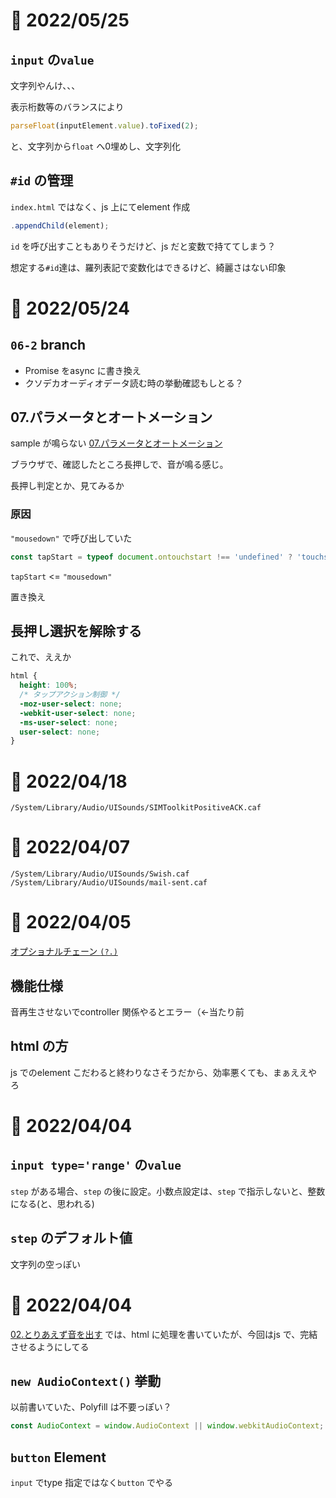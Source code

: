 # 📝 2022/05/25


## `input` の`value`

文字列やんけ、、、


表示桁数等のバランスにより

``` .js
parseFloat(inputElement.value).toFixed(2);
```

と、文字列から`float` へ0埋めし、文字列化



## `#id` の管理


`index.html` ではなく、js 上にてelement 作成

``` .js
.appendChild(element);
```

`id` を呼び出すこともありそうだけど、js だと変数で持ててしまう？


想定する`#id`達は、羅列表記で変数化はできるけど、綺麗さはない印象






# 📝 2022/05/24


## `06-2` branch

- Promise をasync に書き換え
- クソデカオーディオデータ読む時の挙動確認もしとる？

## 07.パラメータとオートメーション

sample が鳴らない [07.パラメータとオートメーション](https://www.g200kg.com/jp/docs/webaudio/audioparam.html)


ブラウザで、確認したところ長押しで、音が鳴る感じ。

長押し判定とか、見てみるか

### 原因

`"mousedown"` で呼び出していた


``` .js
const tapStart = typeof document.ontouchstart !== 'undefined' ? 'touchstart' : 'mousedown';
```

`tapStart` <= `"mousedown"`

置き換え




## 長押し選択を解除する


これで、ええか

``` .css
html {
  height: 100%;
  /* タップアクション制御 */
  -moz-user-select: none;
  -webkit-user-select: none;
  -ms-user-select: none;
  user-select: none;
}

```


# 📝 2022/04/18

```
/System/Library/Audio/UISounds/SIMToolkitPositiveACK.caf
```


# 📝 2022/04/07


```
/System/Library/Audio/UISounds/Swish.caf
/System/Library/Audio/UISounds/mail-sent.caf
```



# 📝 2022/04/05

[オプショナルチェーン `(?.)`](https://developer.mozilla.org/ja/docs/Web/JavaScript/Reference/Operators/Optional_chaining)


## 機能仕様

音再生させないでcontroller 関係やるとエラー（←当たり前



## html の方

js でのelement こだわると終わりなさそうだから、効率悪くても、まぁええやろ





# 📝 2022/04/04


## `input type='range'` の`value`

`step` がある場合、`step` の後に設定。小数点設定は、`step` で指示しないと、整数になる(と、思われる)



## `step` のデフォルト値

文字列の空っぽい



# 📝 2022/04/04

[02.とりあえず音を出す](https://www.g200kg.com/jp/docs/webaudio/generatesound.html) では、html に処理を書いていたが、今回はjs で、完結させるようにしてる


## `new AudioContext()` 挙動

以前書いていた、Polyfill は不要っぽい？

``` .js
const AudioContext = window.AudioContext || window.webkitAudioContext;
```


## `button` Element

`input` でtype 指定ではなく`button` でやる


